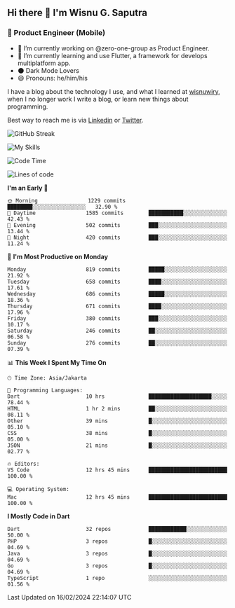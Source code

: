 ## Hi there 👋 I'm Wisnu G. Saputra

### :mobile_phone_off: Product Engineer (Mobile)

- 🔭 I’m currently working on @zero-one-group as Product Engineer.
- 🌱 I’m currently learning and use Flutter, a framework for develops multiplatform app.
- 🌑 Dark Mode Lovers
- 😄 Pronouns: he/him/his

I have a blog about the technology I use, and what I learned at [wisnuwiry](https://wisnuwiry.space/), when I no longer work I write a blog, or learn new things about programming.

Best way to reach me is via [Linkedin](https://www.linkedin.com/in/wisnu-saputra/) or [Twitter](https://twitter.com/wisnuwiry).

![GitHub Streak](https://streak-stats.demolab.com?user=wisnuwiry&theme=dark&hide_border=true)

![My Skills](https://skillicons.dev/icons?i=dart,flutter,kotlin,swift,go,js,css,neovim,git,linux&perline=5)

<!--START_SECTION:waka-->
![Code Time](http://img.shields.io/badge/Code%20Time-1%2C069%20hrs%2054%20mins-blue)

![Lines of code](https://img.shields.io/badge/From%20Hello%20World%20I%27ve%20Written-4.4%20million%20lines%20of%20code-blue)

**I'm an Early 🐤** 

```text
🌞 Morning                1229 commits        ████████░░░░░░░░░░░░░░░░░   32.90 % 
🌆 Daytime                1585 commits        ███████████░░░░░░░░░░░░░░   42.43 % 
🌃 Evening                502 commits         ███░░░░░░░░░░░░░░░░░░░░░░   13.44 % 
🌙 Night                  420 commits         ███░░░░░░░░░░░░░░░░░░░░░░   11.24 % 
```
📅 **I'm Most Productive on Monday** 

```text
Monday                   819 commits         █████░░░░░░░░░░░░░░░░░░░░   21.92 % 
Tuesday                  658 commits         ████░░░░░░░░░░░░░░░░░░░░░   17.61 % 
Wednesday                686 commits         █████░░░░░░░░░░░░░░░░░░░░   18.36 % 
Thursday                 671 commits         ████░░░░░░░░░░░░░░░░░░░░░   17.96 % 
Friday                   380 commits         ███░░░░░░░░░░░░░░░░░░░░░░   10.17 % 
Saturday                 246 commits         ██░░░░░░░░░░░░░░░░░░░░░░░   06.58 % 
Sunday                   276 commits         ██░░░░░░░░░░░░░░░░░░░░░░░   07.39 % 
```


📊 **This Week I Spent My Time On** 

```text
🕑︎ Time Zone: Asia/Jakarta

💬 Programming Languages: 
Dart                     10 hrs              ████████████████████░░░░░   78.44 % 
HTML                     1 hr 2 mins         ██░░░░░░░░░░░░░░░░░░░░░░░   08.11 % 
Other                    39 mins             █░░░░░░░░░░░░░░░░░░░░░░░░   05.10 % 
CSS                      38 mins             █░░░░░░░░░░░░░░░░░░░░░░░░   05.00 % 
JSON                     21 mins             █░░░░░░░░░░░░░░░░░░░░░░░░   02.77 % 

🔥 Editors: 
VS Code                  12 hrs 45 mins      █████████████████████████   100.00 % 

💻 Operating System: 
Mac                      12 hrs 45 mins      █████████████████████████   100.00 % 
```

**I Mostly Code in Dart** 

```text
Dart                     32 repos            ████████████░░░░░░░░░░░░░   50.00 % 
PHP                      3 repos             █░░░░░░░░░░░░░░░░░░░░░░░░   04.69 % 
Java                     3 repos             █░░░░░░░░░░░░░░░░░░░░░░░░   04.69 % 
Go                       3 repos             █░░░░░░░░░░░░░░░░░░░░░░░░   04.69 % 
TypeScript               1 repo              ░░░░░░░░░░░░░░░░░░░░░░░░░   01.56 % 
```




 Last Updated on 16/02/2024 22:14:07 UTC
<!--END_SECTION:waka-->
